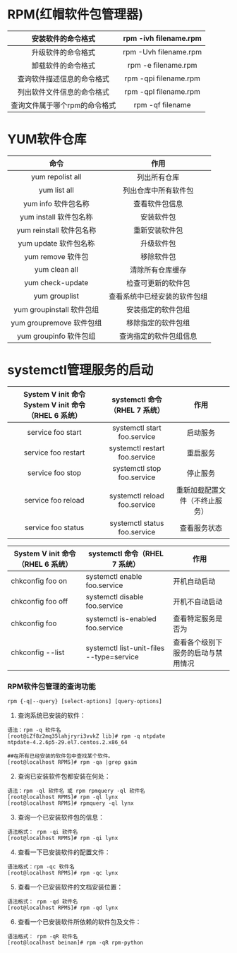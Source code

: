 # RPM(红帽软件包管理器)

|      安装软件的命令格式       | rpm -ivh filename.rpm |
| :---------------------------: | :-------------------: |
|      升级软件的命令格式       | rpm -Uvh filename.rpm |
|      卸载软件的命令格式       |  rpm -e filename.rpm  |
|  查询软件描述信息的命令格式   | rpm -qpi filename.rpm |
|  列出软件文件信息的命令格式   | rpm -qpl filename.rpm |
| 查询文件属于哪个rpm的命令格式 |   rpm -qf filename    |



# YUM软件仓库

|           命令            |             作用             |
| :-----------------------: | :--------------------------: |
|     yum repolist all      |         列出所有仓库         |
|       yum list all        |     列出仓库中所有软件包     |
|    yum info 软件包名称    |        查看软件包信息        |
|  yum install 软件包名称   |          安装软件包          |
| yum reinstall 软件包名称  |        重新安装软件包        |
|   yum update 软件包名称   |          升级软件包          |
|     yum remove 软件包     |          移除软件包          |
|       yum clean all       |       清除所有仓库缓存       |
|     yum check-update      |      检查可更新的软件包      |
|       yum grouplist       | 查看系统中已经安装的软件包组 |
| yum groupinstall 软件包组 |      安装指定的软件包组      |
| yum groupremove 软件包组  |      移除指定的软件包组      |
|  yum groupinfo 软件包组   |    查询指定的软件包组信息    |



# systemctl管理服务的启动

| System V init 命令 System V init 命令（RHEL 6 系统） | systemctl 命令（RHEL 7 系统） |              作用              |
| :--------------------------------------------------: | :---------------------------: | :----------------------------: |
|                  service foo start                   |  systemctl start foo.service  |            启动服务            |
|                 service foo restart                  | systemctl restart foo.service |            重启服务            |
|                   service foo stop                   |  systemctl stop foo.service   |            停止服务            |
|                  service foo reload                  | systemctl reload foo.service  | 重新加载配置文件（不终止服务） |
|                  service foo status                  | systemctl status foo.service  |          查看服务状态          |

| System V init 命令 （RHEL 6 系统） | systemctl 命令（RHEL 7 系统）            | 作用                               |
| ---------------------------------- | ---------------------------------------- | ---------------------------------- |
| chkconfig foo on                   | systemctl enable foo.service             | 开机自动启动                       |
| chkconfig foo off                  | systemctl disable foo.service            | 开机不自动启动                     |
| chkconfig foo                      | systemctl is-enabled foo.service         | 查看特定服务是否为                 |
| chkconfig --list                   | systemctl list-unit-files --type=service | 查看各个级别下服务的启动与禁用情况 |



### RPM软件包管理的查询功能

```
rpm {-q|--query} [select-options] [query-options]
```

1. 查询系统已安装的软件：

```
语法：rpm -q 软件名
[root@iZf8z2mq35lahjryri3vvkZ lib]# rpm -q ntpdate
ntpdate-4.2.6p5-29.el7.centos.2.x86_64
```

```
##在所有已经安装的软件包中查找某个软件。
[root@localhost RPMS]# rpm -qa |grep gaim
```



2. 查询已安装软件包都安装在何处：

```
语法：rpm -ql 软件名 或 rpm rpmquery -ql 软件名
[root@localhost RPMS]# rpm -ql lynx
[root@localhost RPMS]# rpmquery -ql lynx
```



3. 查询一个已安装软件包的信息：

```
语法格式： rpm -qi 软件名
[root@localhost RPMS]# rpm -qi lynx
```



4. 查看一下已安装软件的配置文件：

```
语法格式：rpm -qc 软件名
[root@localhost RPMS]# rpm -qc lynx
```



5. 查看一个已安装软件的文档安装位置：

```
语法格式： rpm -qd 软件名
[root@localhost RPMS]# rpm -qd lynx
```



6. 查看一个已安装软件所依赖的软件包及文件：

```
语法格式： rpm -qR 软件名
[root@localhost beinan]# rpm -qR rpm-python
```




























